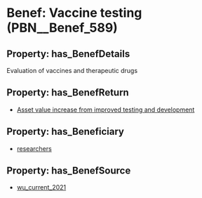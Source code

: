 # Benef: __Vaccine testing__ (PBN__Benef_589)

## Property: has_BenefDetails

Evaluation of vaccines and therapeutic drugs

## Property: has_BenefReturn

* [Asset value increase from improved testing and development](../BenefReturn/PBN__BenefReturn_642)

## Property: has_Beneficiary

* [researchers](../Stakeholder/PBN__Stakeholder_2)

## Property: has_BenefSource

* [wu_current_2021](../Article/PBN__Article_118)

